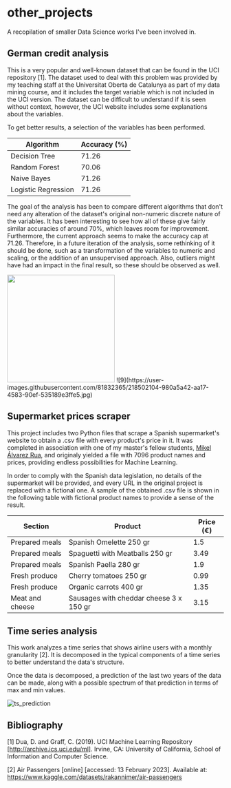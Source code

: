 # other_projects

A recopilation of smaller Data Science works I've been involved in.

## German credit analysis

This is a very popular and well-known dataset that can be found in the UCI repository [1]. The dataset used to deal with this problem was provided by my teaching staff at the Universitat Oberta de Catalunya as part of my data mining course, and it includes the target variable which is not included in the UCI version. The dataset can be difficult to understand if it is seen without context, however, the UCI website includes some explanations about the variables.

To get better results, a selection of the variables has been performed.

|  Algorithm | Accuracy (%) |
| ---------- | ------------ |
| Decision Tree | 71.26 |
| Random Forest | 70.06 |
| Naive Bayes | 71.26 |
| Logistic Regression | 71.26 |

The goal of the analysis has been to compare different algorithms that don't need any alteration of the dataset's original non-numeric discrete nature of the variables.  It has been interesting to see how all of these give fairly similar accuracies of around 70%, which leaves room for improvement. Furthermore, the current approach seems to make the accuracy cap at 71.26. Therefore, in a future iteration of the analysis, some rethinking of it should be done, such as a transformation of the variables to numeric and scaling, or the addition of an unsupervised approach. Also, outliers might have had an impact in the final result, so these should be observed as well.

<img src="[https://user-images.githubusercontent.com/81832365/218502106-4b5fc213-44d8-41af-b76a-c1c077918c53.jpg]" width="250" height="250">
![9](https://user-images.githubusercontent.com/81832365/218502104-980a5a42-aa17-4583-90ef-535189e3ffe5.jpg)


## Supermarket prices scraper

This project includes two Python files that scrape a Spanish supermarket's website to obtain a .csv file with every product's price in it. It was completed in association with one of my master's fellow students, [Mikel Álvarez Rua](https://www.linkedin.com/in/mikel-alvarez-rua/), and originaly yielded a file with 7096 product names and prices, providing endless possibilities for Machine Learning.

In order to comply with the Spanish data legislation, no details of the supermarket will be provided, and every URL in the original project is replaced with a fictional one. A sample of the obtained .csv file is shown in the following table with fictional product names to provide a sense of the result.

| Section | Product | Price (€)|
| ---------- | ------------ | -------- |
| Prepared meals | Spanish Omelette 250 gr | 1.5 |
| Prepared meals | Spaguetti with Meatballs 250 gr | 3.49 |
| Prepared meals | Spanish Paella 280 gr | 1.9 |
| Fresh produce | Cherry tomatoes 250 gr | 0.99 |
| Fresh produce | Organic carrots 400 gr | 1.35 |
| Meat and cheese | Sausages with cheddar cheese 3 x 150 gr | 3.15 |

## Time series analysis

This work analyzes a time series that shows airline users with a monthly granularity [2]. It is decomposed in the typical components of a time series to better understand the data's structure.

Once the data is decomposed, a prediction of the last two years of the data can be made, along with a possible spectrum of that prediction in terms of max and min values.

![ts_prediction](https://user-images.githubusercontent.com/81832365/218500104-261e768a-f393-4cff-a4ae-11a24a24a7b3.png)

## Bibliography

[1] Dua, D. and Graff, C. (2019). UCI Machine Learning Repository [http://archive.ics.uci.edu/ml]. Irvine, CA: University of California, School of Information and Computer Science.

[2] Air Passengers [online] [accessed: 13 February 2023]. Available at: https://www.kaggle.com/datasets/rakannimer/air-passengers
